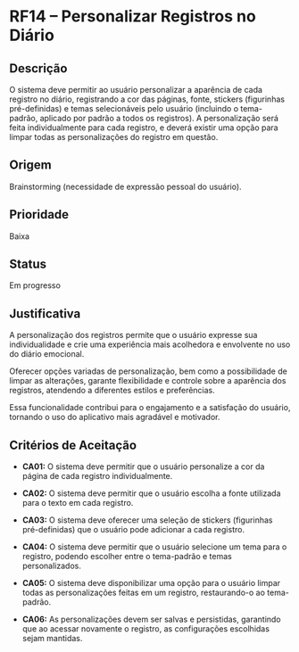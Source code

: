 # RF14 – Personalizar Registros no Diário

## Descrição  
O sistema deve permitir ao usuário personalizar a aparência de cada registro no diário, registrando a cor das páginas, fonte, stickers (figurinhas pré-definidas) e temas selecionáveis pelo usuário (incluindo o tema-padrão, aplicado por padrão a todos os registros). A personalização será feita individualmente para cada registro, e deverá existir uma opção para limpar todas as personalizações do registro em questão.

## Origem  
Brainstorming (necessidade de expressão pessoal do usuário).

## Prioridade  
Baixa

## Status  
Em progresso

## Justificativa  
A personalização dos registros permite que o usuário expresse sua individualidade e crie uma experiência mais acolhedora e envolvente no uso do diário emocional.

Oferecer opções variadas de personalização, bem como a possibilidade de limpar as alterações, garante flexibilidade e controle sobre a aparência dos registros, atendendo a diferentes estilos e preferências.

Essa funcionalidade contribui para o engajamento e a satisfação do usuário, tornando o uso do aplicativo mais agradável e motivador.

## Critérios de Aceitação

- **CA01:** O sistema deve permitir que o usuário personalize a cor da página de cada registro individualmente.

- **CA02:** O sistema deve permitir que o usuário escolha a fonte utilizada para o texto em cada registro.

- **CA03:** O sistema deve oferecer uma seleção de stickers (figurinhas pré-definidas) que o usuário pode adicionar a cada registro.

- **CA04:** O sistema deve permitir que o usuário selecione um tema para o registro, podendo escolher entre o tema-padrão e temas personalizados.

- **CA05:** O sistema deve disponibilizar uma opção para o usuário limpar todas as personalizações feitas em um registro, restaurando-o ao tema-padrão.

- **CA06:** As personalizações devem ser salvas e persistidas, garantindo que ao acessar novamente o registro, as configurações escolhidas sejam mantidas.
